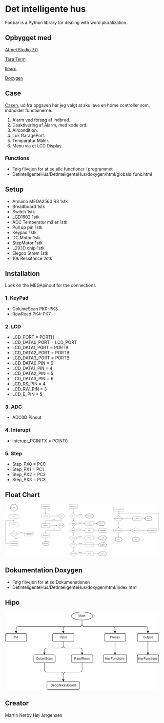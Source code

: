 # Det intelligente hus 

Foobar is a Python library for dealing with word pluralization.

## Opbygget med

[Atmel Studio 7.0](https://www.microchip.com/mplab/avr-support/atmel-studio-7)

[Tera Term](https://tera-term.en.lo4d.com/windows)

[Ilearn](https://ilearn.eucsyd.dk/my/)

[Doxygen](http://www.doxygen.nl/)

## Case

[Casen](https://ilearn.eucsyd.dk/mod/page/view.php?id=166708), ud fra opgaven har jeg valgt at sku lave en home controller som, indholder functionerne.
1. Alarm ved forsøg af indbrud.
2. Deaktivering af Alarm, med kode ord.
3. Aircondition.
4. Luk GaragePort.
5. Temparatur Måler.
6. Menu via et LCD Display.

### Functions

* Følg filvejen for at se alle functioner i programmet
* DetInteligenteHus/DetInteligenteHus/doxygen/html/globals_func.html


## Setup

* Arduino MEGA2560 R3 1stk
* Breadboard 1stk
* Switch 1stk
* LCD1602 1stk
* ADC Temperatur måler 1stk
* Pull up pin 1stk
* Keypad 1stk
* DC Motor 1stk
* StepMotor 1stk
* L293D chip 1stk
* Elegoo Strøm 1stk
* 10k Ressitance 2stk

## Installation
Look on the MEGApinout for the connections
### 1. KeyPad
* ColumeScan PK0-PK3
* RowRead PK4-PK7
### 2. LCD
* LCD_PORT = PORTH
* LCD_DATA0_PORT = LCD_PORT
* LCD_DATA1_PORT = PORTB
* LCD_DATA2_PORT = PORTB
* LCD_DATA3_PORT = PORTB
* LCD_DATA0_PIN = 6
* LCD_DATA1_PIN = 4
* LCD_DATA2_PIN = 5
* LCD_DATA3_PIN = 6
* LCD_RS_PIN = 4
* LCD_RW_PIN = 3
* LCD_E_PIN = 5
### 3. ADC
* ADC0D Pinout
### 4. Interupt
* interupt_PCINITX = PCINT0
### 5. Step 
* Step_PX0 = PC0
* Step_PX1 = PC1
* Step_PX2 = PC2
* Step_PX3 = PC3

## Float Chart
![Float Chart](FlowChart.png)
## Dokumentation Doxygen

* Følg filvejen for at se Dokumenationen 
* DetInteligenteHus/DetInteligenteHus/doxygen/html/index.html

## Hipo
![Hipo Diagram](HIPO.png)
## Creator
Martin Nørby Høj Jørgensen
